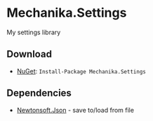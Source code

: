 # Mechanika.Settings

My settings library

## Download

- [NuGet](https://nuget.org/packages/Mechanika.Settings): `Install-Package Mechanika.Settings`

## Dependencies

- [Newtonsoft.Json](http://www.newtonsoft.com/json) - save to/load from file
